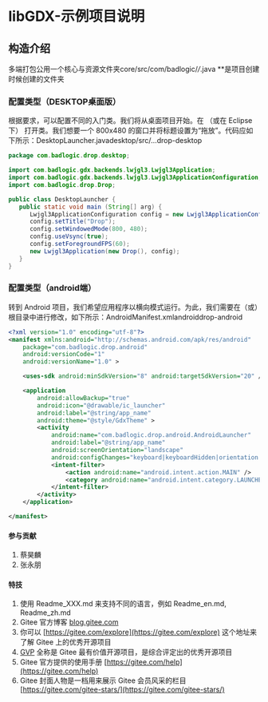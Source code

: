 # libGDX-示例项目说明
## 构造介绍
多端打包公用一个核心与资源文件夹core/src/com/badlogic/*/*.java **是项目创建时候创建的文件夹

### 配置类型（DESKTOP桌面版）
根据要求，可以配置不同的入门类。我们将从桌面项目开始。在 （或在 Eclipse 下） 打开类。我们想要一个 800x480 的窗口并将标题设置为“拖放”。代码应如下所示：DesktopLauncher.javadesktop/src/…drop-desktop
```java
package com.badlogic.drop.desktop;

import com.badlogic.gdx.backends.lwjgl3.Lwjgl3Application;
import com.badlogic.gdx.backends.lwjgl3.Lwjgl3ApplicationConfiguration;
import com.badlogic.drop.Drop;

public class DesktopLauncher {
   public static void main (String[] arg) {
      Lwjgl3ApplicationConfiguration config = new Lwjgl3ApplicationConfiguration();
      config.setTitle("Drop");
      config.setWindowedMode(800, 480);
      config.useVsync(true);
      config.setForegroundFPS(60);
      new Lwjgl3Application(new Drop(), config);
   }
}
```
### 配置类型（android端）
转到 Android 项目，我们希望应用程序以横向模式运行。为此，我们需要在（或）根目录中进行修改，如下所示：AndroidManifest.xmlandroiddrop-android
```xml
<?xml version="1.0" encoding="utf-8"?>
<manifest xmlns:android="http://schemas.android.com/apk/res/android"
    package="com.badlogic.drop.android"
    android:versionCode="1"
    android:versionName="1.0" >

    <uses-sdk android:minSdkVersion="8" android:targetSdkVersion="20" />

    <application
        android:allowBackup="true"
        android:icon="@drawable/ic_launcher"
        android:label="@string/app_name"
        android:theme="@style/GdxTheme" >
        <activity
            android:name="com.badlogic.drop.android.AndroidLauncher"
            android:label="@string/app_name"
            android:screenOrientation="landscape"
            android:configChanges="keyboard|keyboardHidden|orientation|screenSize">
            <intent-filter>
                <action android:name="android.intent.action.MAIN" />
                <category android:name="android.intent.category.LAUNCHER" />
            </intent-filter>
        </activity>
    </application>

</manifest>
```

#### 参与贡献

1.  蔡昊麟
2.  张永朋



#### 特技

1.  使用 Readme\_XXX.md 来支持不同的语言，例如 Readme\_en.md, Readme\_zh.md
2.  Gitee 官方博客 [blog.gitee.com](https://blog.gitee.com)
3.  你可以 [https://gitee.com/explore](https://gitee.com/explore) 这个地址来了解 Gitee 上的优秀开源项目
4.  [GVP](https://gitee.com/gvp) 全称是 Gitee 最有价值开源项目，是综合评定出的优秀开源项目
5.  Gitee 官方提供的使用手册 [https://gitee.com/help](https://gitee.com/help)
6.  Gitee 封面人物是一档用来展示 Gitee 会员风采的栏目 [https://gitee.com/gitee-stars/](https://gitee.com/gitee-stars/)
